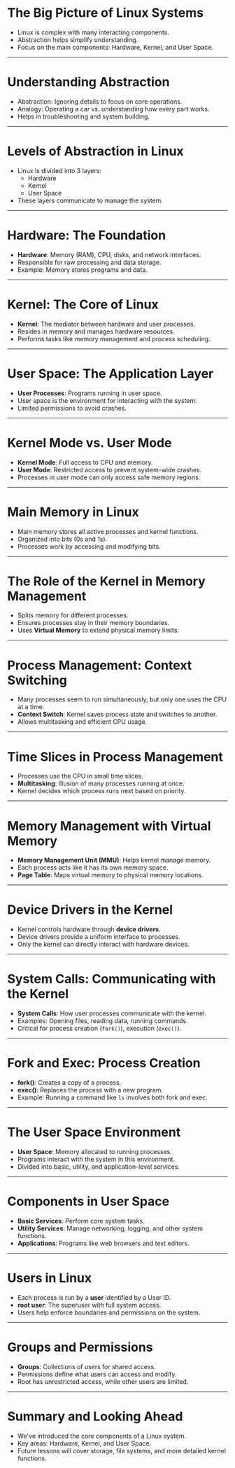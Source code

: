 # The Big Picture of Linux Systems
- Linux is complex with many interacting components.
- Abstraction helps simplify understanding.
- Focus on the main components: Hardware, Kernel, and User Space.

---

# Understanding Abstraction
- Abstraction: Ignoring details to focus on core operations.
- Analogy: Operating a car vs. understanding how every part works.
- Helps in troubleshooting and system building.

---

# Levels of Abstraction in Linux
- Linux is divided into 3 layers:
  - Hardware
  - Kernel
  - User Space
- These layers communicate to manage the system.

---

# Hardware: The Foundation
- **Hardware**: Memory (RAM), CPU, disks, and network interfaces.
- Responsible for raw processing and data storage.
- Example: Memory stores programs and data.

---

# Kernel: The Core of Linux
- **Kernel**: The mediator between hardware and user processes.
- Resides in memory and manages hardware resources.
- Performs tasks like memory management and process scheduling.

---

# User Space: The Application Layer
- **User Processes**: Programs running in user space.
- User space is the environment for interacting with the system.
- Limited permissions to avoid crashes.

---

# Kernel Mode vs. User Mode
- **Kernel Mode**: Full access to CPU and memory.
- **User Mode**: Restricted access to prevent system-wide crashes.
- Processes in user mode can only access safe memory regions.

---

# Main Memory in Linux
- Main memory stores all active processes and kernel functions.
- Organized into bits (0s and 1s).
- Processes work by accessing and modifying bits.

---

# The Role of the Kernel in Memory Management
- Splits memory for different processes.
- Ensures processes stay in their memory boundaries.
- Uses **Virtual Memory** to extend physical memory limits.

---

# Process Management: Context Switching
- Many processes seem to run simultaneously, but only one uses the CPU at a time.
- **Context Switch**: Kernel saves process state and switches to another.
- Allows multitasking and efficient CPU usage.

---

# Time Slices in Process Management
- Processes use the CPU in small time slices.
- **Multitasking**: Illusion of many processes running at once.
- Kernel decides which process runs next based on priority.

---

# Memory Management with Virtual Memory
- **Memory Management Unit (MMU)**: Helps kernel manage memory.
- Each process acts like it has its own memory space.
- **Page Table**: Maps virtual memory to physical memory locations.

---

# Device Drivers in the Kernel
- Kernel controls hardware through **device drivers**.
- Device drivers provide a uniform interface to processes.
- Only the kernel can directly interact with hardware devices.

---

# System Calls: Communicating with the Kernel
- **System Calls**: How user processes communicate with the kernel.
- Examples: Opening files, reading data, running commands.
- Critical for process creation (`fork()`), execution (`exec()`).

---

# Fork and Exec: Process Creation
- **fork()**: Creates a copy of a process.
- **exec()**: Replaces the process with a new program.
- Example: Running a command like `ls` involves both fork and exec.

---

# The User Space Environment
- **User Space**: Memory allocated to running processes.
- Programs interact with the system in this environment.
- Divided into basic, utility, and application-level services.

---

# Components in User Space
- **Basic Services**: Perform core system tasks.
- **Utility Services**: Manage networking, logging, and other system functions.
- **Applications**: Programs like web browsers and text editors.

---

# Users in Linux
- Each process is run by a **user** identified by a User ID.
- **root user**: The superuser with full system access.
- Users help enforce boundaries and permissions on the system.

---

# Groups and Permissions
- **Groups**: Collections of users for shared access.
- Permissions define what users can access and modify.
- Root has unrestricted access, while other users are limited.

---

# Summary and Looking Ahead
- We've introduced the core components of a Linux system.
- Key areas: Hardware, Kernel, and User Space.
- Future lessons will cover storage, file systems, and more detailed kernel functions.
